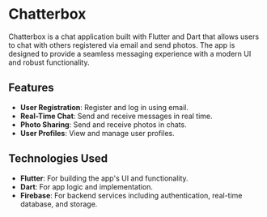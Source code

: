 # Chatterbox

Chatterbox is a chat application built with Flutter and Dart that allows users to chat with others registered via email and send photos. The app is designed to provide a seamless messaging experience with a modern UI and robust functionality.

## Features

- **User Registration**: Register and log in using email.
- **Real-Time Chat**: Send and receive messages in real time.
- **Photo Sharing**: Send and receive photos in chats.
- **User Profiles**: View and manage user profiles.

## Technologies Used

- **Flutter**: For building the app's UI and functionality.
- **Dart**: For app logic and implementation.
- **Firebase**: For backend services including authentication, real-time database, and storage.

  

